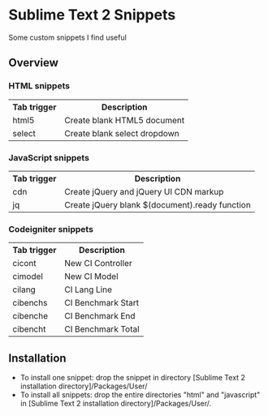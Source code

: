 # Sublime Text 2 Snippets

Some custom snippets I find useful

## Overview

### HTML snippets
<table>
	<tr><th>Tab trigger</th>
	<th>Description</th></tr>
	<tr><td>html5</td>
	<td>Create blank HTML5 document</td></tr>
	<tr><td>select</td>
	<td>Create blank select dropdown</td></tr>
</table>

### JavaScript snippets
<table>
	<tr><th>Tab trigger</th>
	<th>Description</th></tr>
	<tr><td>cdn</td>
	<td>Create jQuery and jQuery UI CDN markup</td></tr>
	<tr><td>jq</td>
	<td>Create jQuery blank $(document).ready function</td></tr>
</table>

### Codeigniter snippets
<table>
	<tr><th>Tab trigger</th>
	<th>Description</th></tr>
	<tr><td>cicont</td>
	<td>New CI Controller</td></tr>
	<tr><td>cimodel</td>
	<td>New CI Model</td></tr>
	<tr><td>cilang</td>
	<td>CI Lang Line</td></tr>
	<tr><td>cibenchs</td>
	<td>CI Benchmark Start</td></tr>
	<tr><td>cibenche</td>
	<td>CI Benchmark End</td></tr>
	<tr><td>cibencht</td>
	<td>CI Benchmark Total</td></tr>
</table>

## Installation
- To install one snippet: drop the snippet in directory [Sublime Text 2 installation directory]/Packages/User/
- To install all snippets: drop the entire directories "html" and "javascript" in [Sublime Text 2 installation directory]/Packages/User/.
